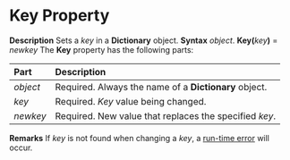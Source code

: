 
# Key Property



 **Description**
Sets a  _key_ in a **Dictionary** object.
 **Syntax**
 _object_. **Key(**_key_**)** = _newkey_
The  **Key** property has the following parts:


|**Part**|**Description**|
|:-----|:-----|
| _object_|Required. Always the name of a  **Dictionary** object.|
| _key_|Required.  _Key_ value being changed.|
| _newkey_|Required. New value that replaces the specified  _key_.|
 **Remarks**
If  _key_ is not found when changing a _key_, a  [run-time error](b8bdf64f-5920-1ae9-16d0-b26d09524a30.md) will occur.
